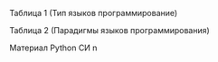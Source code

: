 

Таблица 1 (Тип языков программирование)

Таблица 2 (Парадигмы языков программирования)

Материал
Python
CИ n



